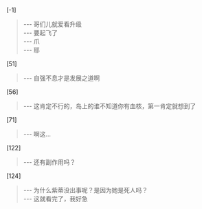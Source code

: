 
[-1] 
>--- 哥们儿就爱看升级<br>
>--- 要起飞了<br>
>--- 爪<br>
>--- 耶<br>

[51] 
>--- 自强不息才是发展之道啊<br>

[56] 
>--- 这肯定不行的，岛上的谁不知道你有血核，第一肯定就想到了<br>

[71] 
>--- 啊这…<br>

[122] 
>--- 还有副作用吗？<br>

[124] 
>--- 为什么紫蒂没出事呢？是因为她是死人吗？<br>
>--- 这就看完了，我好急<br>
